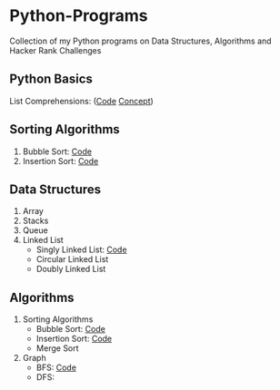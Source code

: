# Python-Programs
Collection of my Python programs on Data Structures, Algorithms and Hacker Rank Challenges

## Python Basics

List Comprehensions:  ([Code](https://github.com/JShilpa/Python-Programs/blob/master/PyNotes/listcomprehensions.py) [Concept](https://medium.com/things-i-learned-today-tilt/comprehensions-abf58d9e4bfc))

## Sorting Algorithms

1. Bubble Sort: [Code](https://github.com/JShilpa/Python-Programs/blob/master/Sorting%20Algorithms/bubble_sort.py)
2. Insertion Sort: [Code](https://github.com/JShilpa/Python-Programs/blob/master/Sorting%20Algorithms/insertion_sort.py)

## Data Structures

1. Array
2. Stacks
3. Queue
4. Linked List
    * Singly Linked List: [Code](https://github.com/JShilpa/PythonPrograms/blob/master/Data%20Structures/Linked%20List/singlelinkedlist.py)
     * Circular Linked List
     * Doubly Linked List
     
## Algorithms

1. Sorting Algorithms
    * Bubble Sort: [Code](https://github.com/JShilpa/Python-Programs/blob/master/Sorting%20Algorithms/bubble_sort.py)
    * Insertion Sort: [Code](https://github.com/JShilpa/Python-Programs/blob/master/Sorting%20Algorithms/insertion_sort.py)
    * Merge Sort
2. Graph
    * BFS: [Code](https://github.com/JShilpa/Python-Programs/blob/master/Graphs/breadthfirstsearch.py)
    * DFS: 


  

